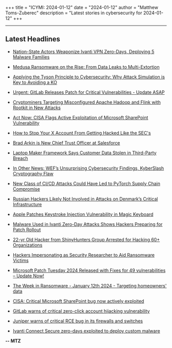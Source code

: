 +++
title = "ICYMI: 2024-01-12"
date = "2024-01-12"
author = "Matthew Toms-Zuberec"
description = "Latest stories in cybersecurity for 2024-01-12"
+++

---------------------------------------------------------------------------
## Latest Headlines
- [Nation-State Actors Weaponize Ivanti VPN Zero-Days, Deploying 5 Malware Families](https://thehackernews.com/2024/01/nation-state-actors-weaponize-ivanti.html)

- [Medusa Ransomware on the Rise: From Data Leaks to Multi-Extortion](https://thehackernews.com/2024/01/medusa-ransomware-on-rise-from-data.html)

- [Applying the Tyson Principle to Cybersecurity: Why Attack Simulation is Key to Avoiding a KO](https://thehackernews.com/2024/01/applying-tyson-principle-to.html)

- [Urgent: GitLab Releases Patch for Critical Vulnerabilities - Update ASAP](https://thehackernews.com/2024/01/urgent-gitlab-releases-patch-for.html)

- [Cryptominers Targeting Misconfigured Apache Hadoop and Flink with Rootkit in New Attacks](https://thehackernews.com/2024/01/cryptominers-targeting-misconfigured.html)

- [Act Now: CISA Flags Active Exploitation of Microsoft SharePoint Vulnerability](https://thehackernews.com/2024/01/act-now-cisa-flags-active-exploitation.html)

- [How to Stop Your X Account From Getting Hacked Like the SEC's](https://www.wired.com/story/sec-mandiant-x-two-factor-settings/)

- [Brad Arkin is New Chief Trust Officer at Salesforce](https://www.securityweek.com/brad-arkin-is-new-chief-trust-officer-at-salesforce/)

- [Laptop Maker Framework Says Customer Data Stolen in Third-Party Breach](https://www.securityweek.com/laptop-maker-framework-says-customer-data-stolen-in-third-party-breach/)

- [In Other News: WEF’s Unsurprising Cybersecurity Findings, KyberSlash Cryptography Flaw](https://www.securityweek.com/in-other-news-wefs-unsurprising-cybersecurity-findings-kyberslash-cryptography-flaw/)

- [New Class of CI/CD Attacks Could Have Led to PyTorch Supply Chain Compromise](https://www.securityweek.com/new-class-of-ci-cd-attacks-could-have-led-to-pytorch-supply-chain-compromise/)

- [Russian Hackers Likely Not Involved in Attacks on Denmark’s Critical Infrastructure](https://www.securityweek.com/russian-hackers-likely-not-involved-in-attacks-on-denmarks-critical-infrastructure/)

- [Apple Patches Keystroke Injection Vulnerability in Magic Keyboard](https://www.securityweek.com/apple-patches-keystroke-injection-vulnerability-in-magic-keyboard/)

- [Malware Used in Ivanti Zero-Day Attacks Shows Hackers Preparing for Patch Rollout](https://www.securityweek.com/malware-used-in-ivanti-zero-day-attacks-shows-hackers-preparing-for-patch-rollout/)

- [22-yr Old Hacker from ShinyHunters Group Arrested for Hacking 60+ Organizations](https://cybersecuritynews.com/hacker-from-shinyhunters-group/)

- [Hackers Impersonating as Security Researcher to Aid Ransomware Victims](https://cybersecuritynews.com/hackers-impersonating-as-security-researcher/)

- [Microsoft Patch Tuesday 2024 Released with Fixes for 49 vulnerabilities – Update Now!](https://cybersecuritynews.com/microsoft-patch-2024-addresses-49-vulnerabilities/)

- [The Week in Ransomware - January 12th 2024 - Targeting homeowners' data](https://www.bleepingcomputer.com/news/security/the-week-in-ransomware-january-12th-2024-targeting-homeowners-data/)

- [CISA: Critical Microsoft SharePoint bug now actively exploited](https://www.bleepingcomputer.com/news/security/cisa-critical-microsoft-sharepoint-bug-now-actively-exploited/)

- [GitLab warns of critical zero-click account hijacking vulnerability](https://www.bleepingcomputer.com/news/security/gitlab-warns-of-critical-zero-click-account-hijacking-vulnerability/)

- [Juniper warns of critical RCE bug in its firewalls and switches](https://www.bleepingcomputer.com/news/security/juniper-warns-of-critical-rce-bug-in-its-firewalls-and-switches/)

- [Ivanti Connect Secure zero-days exploited to deploy custom malware](https://www.bleepingcomputer.com/news/security/ivanti-connect-secure-zero-days-exploited-to-deploy-custom-malware/)

**-- MTZ**